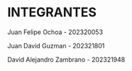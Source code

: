 # INTEGRANTES
<!-- aqui van los nombres de los integrantes -->
Juan Felipe Ochoa - 202320053

Juan David Guzman - 202321801

David Alejandro Zambrano - 202321948
